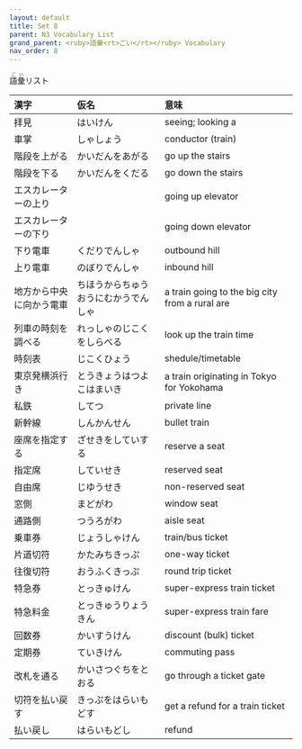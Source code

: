 ```yaml
---
layout: default
title: Set 8
parent: N3 Vocabulary List
grand_parent: <ruby>語彙<rt>ごい</rt></ruby> Vocabulary
nav_order: 8
---
```


<ruby>語彙<rt>ごい</rt></ruby>リスト

| 漢字                     | 仮名                                 | 意味                                           |
| :----------------------- | :----------------------------------- | :--------------------------------------------- |
| 拝見                     | はいけん                             | seeing; looking a                              |
| 車掌                     | しゃしょう                           | conductor  (train)                             |
| 階段を上がる             | かいだんをあがる                     | go up the stairs                               |
| 階段を下る               | かいだんをくだる                     | go  down the stairs                            |
| エスカレーターの上り     |                                      | going up elevator                              |
| エスカレーターの下り     |                                      | going down elevator                            |
| 下り電車                 | くだりでんしゃ                       | outbound hill                                  |
| 上り電車                 | のぼりでんしゃ                       | inbound hill                                   |
| 地方から中央に向かう電車 | ちほうからちゅうおうにむかうでんしゃ | a train going to the big city from a rural are |
| 列車の時刻を調べる       | れっしゃのじこくをしらべる           | look up the train time                         |
| 時刻表                   | じこくひょう                         | shedule/timetable                              |
| 東京発横浜行き           | とうきょうはつよこはまいき           | a train originating in Tokyo for Yokohama      |
| 私鉄                     | してつ                               | private line                                   |
| 新幹線                   | しんかんせん                         | bullet train                                   |
| 座席を指定する           | ざせきをしていする                   | reserve a seat                                 |
| 指定席                   | していせき                           | reserved seat                                  |
| 自由席                   | じゆうせき                           | non-reserved seat                              |
| 窓側                     | まどがわ                             | window seat                                    |
| 通路側                   | つうろがわ                           | aisle seat                                     |
| 乗車券                   | じょうしゃけん                       | train/bus ticket                               |
| 片道切符                 | かたみちきっぷ                       | one-way ticket                                 |
| 往復切符                 | おうふくきっぷ                       | round trip ticket                              |
| 特急券                   | とっきゅけん                         | super-express train ticket                     |
| 特急料金                 | とっきゅうりょうきん                 | super-express train fare                       |
| 回数券                   | かいすうけん                         | discount (bulk) ticket                         |
| 定期券                   | ていきけん                           | commuting pass                                 |
| 改札を通る               | かいさつぐちをとおる                 | go through a ticket gate                       |
| 切符を払い戻す           | きっぷをはらいもどす                 | get a refund for a train ticket                |
| 払い戻し                 | はらいもどし                         | refund                                         |